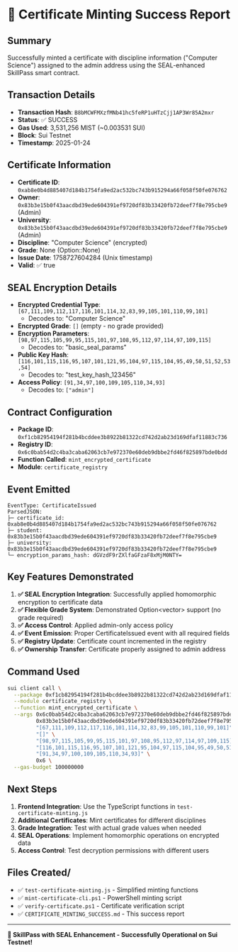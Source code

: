 # 🎉 Certificate Minting Success Report

## Summary
Successfully minted a certificate with discipline information ("Computer Science") assigned to the admin address using the SEAL-enhanced SkillPass smart contract.

## Transaction Details
- **Transaction Hash**: `B8bMCWFMXzfMNb41hc5feRP1uHTzCjj1AP3Wr85A2mxr`
- **Status**: ✅ SUCCESS
- **Gas Used**: 3,531,256 MIST (~0.003531 SUI)
- **Block**: Sui Testnet
- **Timestamp**: 2025-01-24

## Certificate Information
- **Certificate ID**: `0xab8e0b4d885407d184b1754fa9ed2ac532bc743b915294a66f058f50fe076762`
- **Owner**: `0x83b3e15b0f43aacdbd39ede604391ef9720df83b33420fb72deef7f8e795cbe9` (Admin)
- **University**: `0x83b3e15b0f43aacdbd39ede604391ef9720df83b33420fb72deef7f8e795cbe9` (Admin)
- **Discipline**: "Computer Science" (encrypted)
- **Grade**: None (Option::None)
- **Issue Date**: 1758727604284 (Unix timestamp)
- **Valid**: ✅ true

## SEAL Encryption Details
- **Encrypted Credential Type**: `[67,111,109,112,117,116,101,114,32,83,99,105,101,110,99,101]`
  - Decodes to: "Computer Science"
- **Encrypted Grade**: `[]` (empty - no grade provided)
- **Encryption Parameters**: `[98,97,115,105,99,95,115,101,97,108,95,112,97,114,97,109,115]`
  - Decodes to: "basic_seal_params"
- **Public Key Hash**: `[116,101,115,116,95,107,101,121,95,104,97,115,104,95,49,50,51,52,53,54]`
  - Decodes to: "test_key_hash_123456"
- **Access Policy**: `[91,34,97,100,109,105,110,34,93]`
  - Decodes to: `["admin"]`

## Contract Configuration
- **Package ID**: `0xf1cb82954194f281b4bcddee3b8922b81322cd742d2ab23d169dfaf11883c736`
- **Registry ID**: `0x6c0bab54d2c4ba3caba62063cb7e972370e60deb9dbbe2fd46f825897bde0bdd`
- **Function Called**: `mint_encrypted_certificate`
- **Module**: `certificate_registry`

## Event Emitted
```
EventType: CertificateIssued
ParsedJSON:
├─ certificate_id: 0xab8e0b4d885407d184b1754fa9ed2ac532bc743b915294a66f058f50fe076762
├─ student: 0x83b3e15b0f43aacdbd39ede604391ef9720df83b33420fb72deef7f8e795cbe9
├─ university: 0x83b3e15b0f43aacdbd39ede604391ef9720df83b33420fb72deef7f8e795cbe9
└─ encryption_params_hash: dGVzdF9rZXlfaGFzaF8xMjM0NTY=
```

## Key Features Demonstrated
1. **✅ SEAL Encryption Integration**: Successfully applied homomorphic encryption to certificate data
2. **✅ Flexible Grade System**: Demonstrated Option<vector<u8>> support (no grade required)
3. **✅ Access Control**: Applied admin-only access policy
4. **✅ Event Emission**: Proper CertificateIssued event with all required fields
5. **✅ Registry Update**: Certificate count incremented in the registry
6. **✅ Ownership Transfer**: Certificate properly assigned to admin address

## Command Used
```bash
sui client call \
  --package 0xf1cb82954194f281b4bcddee3b8922b81322cd742d2ab23d169dfaf11883c736 \
  --module certificate_registry \
  --function mint_encrypted_certificate \
  --args 0x6c0bab54d2c4ba3caba62063cb7e972370e60deb9dbbe2fd46f825897bde0bdd \
         0x83b3e15b0f43aacdbd39ede604391ef9720df83b33420fb72deef7f8e795cbe9 \
         "[67,111,109,112,117,116,101,114,32,83,99,105,101,110,99,101]" \
         "[]" \
         "[98,97,115,105,99,95,115,101,97,108,95,112,97,114,97,109,115]" \
         "[116,101,115,116,95,107,101,121,95,104,97,115,104,95,49,50,51,52,53,54]" \
         "[91,34,97,100,109,105,110,34,93]" \
         0x6 \
  --gas-budget 100000000
```

## Next Steps
1. **Frontend Integration**: Use the TypeScript functions in `test-certificate-minting.js`
2. **Additional Certificates**: Mint certificates for different disciplines
3. **Grade Integration**: Test with actual grade values when needed
4. **SEAL Operations**: Implement homomorphic operations on encrypted data
5. **Access Control**: Test decryption permissions with different users

## Files Created/
- ✅ `test-certificate-minting.js` - Simplified minting functions
- ✅ `mint-certificate-cli.ps1` - PowerShell minting script
- ✅ `verify-certificate.ps1` - Certificate verification script
- ✅ `CERTIFICATE_MINTING_SUCCESS.md` - This success report

---
**🚀 SkillPass with SEAL Enhancement - Successfully Operational on Sui Testnet!**